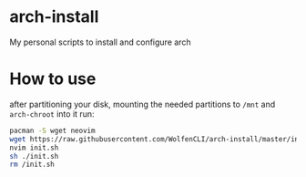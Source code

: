# arch-install
My personal scripts to install and configure arch

# How to use
after partitioning your disk, mounting the needed partitions to `/mnt` and `arch-chroot` into it run:
```sh
pacman -S wget neovim
wget https://raw.githubusercontent.com/WolfenCLI/arch-install/master/init.sh
nvim init.sh
sh ./init.sh
rm /init.sh
```
